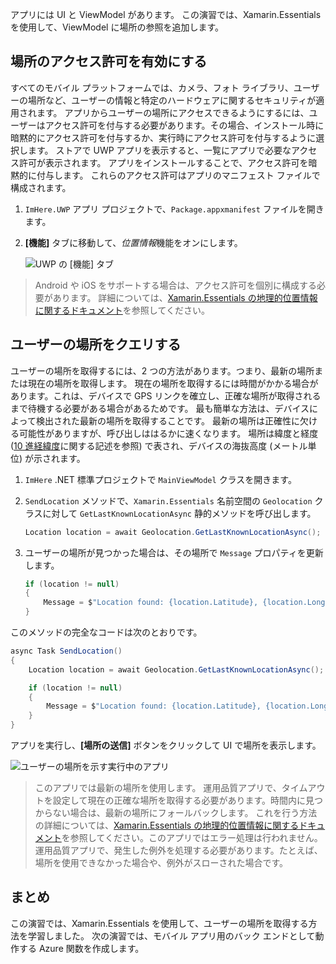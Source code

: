 アプリには UI と ViewModel があります。 この演習では、Xamarin.Essentials を使用して、ViewModel に場所の参照を追加します。

## <a name="enable-location-permissions"></a>場所のアクセス許可を有効にする

すべてのモバイル プラットフォームでは、カメラ、フォト ライブラリ、ユーザーの場所など、ユーザーの情報と特定のハードウェアに関するセキュリティが適用されます。 アプリからユーザーの場所にアクセスできるようにするには、ユーザーはアクセス許可を付与する必要があります。その場合、インストール時に暗黙的にアクセス許可を付与するか、実行時にアクセス許可を付与するように選択します。 ストアで UWP アプリを表示すると、一覧にアプリで必要なアクセス許可が表示されます。 アプリをインストールすることで、アクセス許可を暗黙的に付与します。 これらのアクセス許可はアプリのマニフェスト ファイルで構成されます。

1. `ImHere.UWP` アプリ プロジェクトで、`Package.appxmanifest` ファイルを開きます。

2. **[機能]** タブに移動して、*位置情報*機能をオンにします。

    ![UWP の [機能] タブ](../media/4-uwp-location-capability.png)

> Android や iOS をサポートする場合は、アクセス許可を個別に構成する必要があります。 詳細については、[Xamarin.Essentials の地理的位置情報に関するドキュメント](https://docs.microsoft.com/xamarin/essentials/geolocation?tabs=android#getting-started)を参照してください。

## <a name="query-for-the-users-location"></a>ユーザーの場所をクエリする

ユーザーの場所を取得するには、2 つの方法があります。つまり、最新の場所または現在の場所を取得します。 現在の場所を取得するには時間がかかる場合があります。これは、デバイスで GPS リンクを確立し、正確な場所が取得されるまで待機する必要がある場合があるためです。 最も簡単な方法は、デバイスによって検出された最新の場所を取得することです。 最新の場所は正確性に欠ける可能性がありますが、呼び出しははるかに速くなります。 場所は緯度と経度 ([10 進経緯度](https://en.wikipedia.org/wiki/Decimal_degrees)に関する記述を参照) で表され、デバイスの海抜高度 (メートル単位) が示されます。

1. `ImHere` .NET 標準プロジェクトで `MainViewModel` クラスを開きます。

2. `SendLocation` メソッドで、`Xamarin.Essentials` 名前空間の `Geolocation` クラスに対して `GetLastKnownLocationAsync` 静的メソッドを呼び出します。

    ```cs
    Location location = await Geolocation.GetLastKnownLocationAsync();
    ```

3. ユーザーの場所が見つかった場合は、その場所で `Message` プロパティを更新します。

    ```cs
    if (location != null)
    {
        Message = $"Location found: {location.Latitude}, {location.Longitude}.";
    }
    ```

このメソッドの完全なコードは次のとおりです。

```cs
async Task SendLocation()
{
    Location location = await Geolocation.GetLastKnownLocationAsync();

    if (location != null)
    {
        Message = $"Location found: {location.Latitude}, {location.Longitude}.";
    }
}
```

アプリを実行し、**[場所の送信]** ボタンをクリックして UI で場所を表示します。

![ユーザーの場所を示す実行中のアプリ](../media/4-running-app-showing-location.png)

> このアプリでは最新の場所を使用します。 運用品質アプリで、タイムアウトを設定して現在の正確な場所を取得する必要があります。時間内に見つからない場合は、最新の場所にフォールバックします。 これを行う方法の詳細については、[Xamarin.Essentials の地理的位置情報に関するドキュメント](https://docs.microsoft.com/xamarin/essentials/geolocation?tabs=uwp#using-geolocation)を参照してください。このアプリではエラー処理は行われません。 運用品質アプリで、発生した例外を処理する必要があります。たとえば、場所を使用できなかった場合や、例外がスローされた場合です。

## <a name="summary"></a>まとめ

この演習では、Xamarin.Essentials を使用して、ユーザーの場所を取得する方法を学習しました。 次の演習では、モバイル アプリ用のバック エンドとして動作する Azure 関数を作成します。